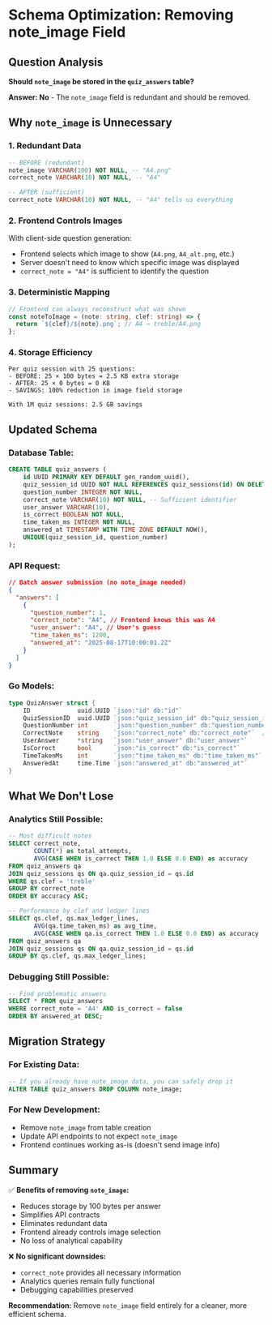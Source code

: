# Schema Optimization: Removing note_image Field

## Question Analysis

**Should `note_image` be stored in the `quiz_answers` table?**

**Answer: No** - The `note_image` field is redundant and should be removed.

## Why `note_image` is Unnecessary

### **1. Redundant Data**

```sql
-- BEFORE (redundant)
note_image VARCHAR(100) NOT NULL, -- "A4.png"
correct_note VARCHAR(10) NOT NULL, -- "A4"

-- AFTER (sufficient)
correct_note VARCHAR(10) NOT NULL, -- "A4" tells us everything
```

### **2. Frontend Controls Images**

With client-side question generation:

- Frontend selects which image to show (`A4.png`, `A4_alt.png`, etc.)
- Server doesn't need to know which specific image was displayed
- `correct_note = "A4"` is sufficient to identify the question

### **3. Deterministic Mapping**

```typescript
// Frontend can always reconstruct what was shown
const noteToImage = (note: string, clef: string) => {
  return `${clef}/${note}.png`; // A4 → treble/A4.png
};
```

### **4. Storage Efficiency**

```
Per quiz session with 25 questions:
- BEFORE: 25 × 100 bytes = 2.5 KB extra storage
- AFTER: 25 × 0 bytes = 0 KB
- SAVINGS: 100% reduction in image field storage

With 1M quiz sessions: 2.5 GB savings
```

## Updated Schema

### **Database Table:**

```sql
CREATE TABLE quiz_answers (
    id UUID PRIMARY KEY DEFAULT gen_random_uuid(),
    quiz_session_id UUID NOT NULL REFERENCES quiz_sessions(id) ON DELETE CASCADE,
    question_number INTEGER NOT NULL,
    correct_note VARCHAR(10) NOT NULL, -- Sufficient identifier
    user_answer VARCHAR(10),
    is_correct BOOLEAN NOT NULL,
    time_taken_ms INTEGER NOT NULL,
    answered_at TIMESTAMP WITH TIME ZONE DEFAULT NOW(),
    UNIQUE(quiz_session_id, question_number)
);
```

### **API Request:**

```json
// Batch answer submission (no note_image needed)
{
  "answers": [
    {
      "question_number": 1,
      "correct_note": "A4", // Frontend knows this was A4
      "user_answer": "A4", // User's guess
      "time_taken_ms": 1200,
      "answered_at": "2025-08-17T10:00:01.2Z"
    }
  ]
}
```

### **Go Models:**

```go
type QuizAnswer struct {
    ID             uuid.UUID `json:"id" db:"id"`
    QuizSessionID  uuid.UUID `json:"quiz_session_id" db:"quiz_session_id"`
    QuestionNumber int       `json:"question_number" db:"question_number"`
    CorrectNote    string    `json:"correct_note" db:"correct_note"`  // Sufficient
    UserAnswer     *string   `json:"user_answer" db:"user_answer"`
    IsCorrect      bool      `json:"is_correct" db:"is_correct"`
    TimeTakenMs    int       `json:"time_taken_ms" db:"time_taken_ms"`
    AnsweredAt     time.Time `json:"answered_at" db:"answered_at"`
}
```

## What We Don't Lose

### **Analytics Still Possible:**

```sql
-- Most difficult notes
SELECT correct_note,
       COUNT(*) as total_attempts,
       AVG(CASE WHEN is_correct THEN 1.0 ELSE 0.0 END) as accuracy
FROM quiz_answers qa
JOIN quiz_sessions qs ON qa.quiz_session_id = qs.id
WHERE qs.clef = 'treble'
GROUP BY correct_note
ORDER BY accuracy ASC;

-- Performance by clef and ledger lines
SELECT qs.clef, qs.max_ledger_lines,
       AVG(qa.time_taken_ms) as avg_time,
       AVG(CASE WHEN qa.is_correct THEN 1.0 ELSE 0.0 END) as accuracy
FROM quiz_answers qa
JOIN quiz_sessions qs ON qa.quiz_session_id = qs.id
GROUP BY qs.clef, qs.max_ledger_lines;
```

### **Debugging Still Possible:**

```sql
-- Find problematic answers
SELECT * FROM quiz_answers
WHERE correct_note = 'A4' AND is_correct = false
ORDER BY answered_at DESC;
```

## Migration Strategy

### **For Existing Data:**

```sql
-- If you already have note_image data, you can safely drop it
ALTER TABLE quiz_answers DROP COLUMN note_image;
```

### **For New Development:**

- Remove `note_image` from table creation
- Update API endpoints to not expect `note_image`
- Frontend continues working as-is (doesn't send image info)

## Summary

✅ **Benefits of removing `note_image`:**

- Reduces storage by 100 bytes per answer
- Simplifies API contracts
- Eliminates redundant data
- Frontend already controls image selection
- No loss of analytical capability

❌ **No significant downsides:**

- `correct_note` provides all necessary information
- Analytics queries remain fully functional
- Debugging capabilities preserved

**Recommendation:** Remove `note_image` field entirely for a cleaner, more efficient schema.
